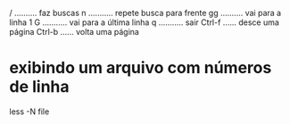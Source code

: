 
/  .......... faz buscas
n ........... repete busca para frente
gg .......... vai para a linha 1
G ........... vai para a última linha
q ........... sair
Ctrl-f ...... desce uma página
Ctrl-b ...... volta uma página


# exibindo um arquivo com números de linha

less -N file
